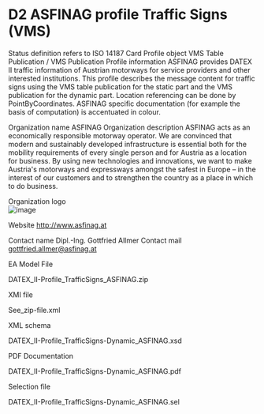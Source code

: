 # D2 ASFINAG profile Traffic Signs (VMS)

Status definition refers to ISO 14187
Card
Profile object
VMS Table Publication / VMS Publication
Profile information
ASFINAG provides DATEX II traffic information of Austrian motorways for service providers and other interested institutions. This profile describes the message content for traffic signs using the VMS table publication for the static part and the VMS publication for the dynamic part. Location referencing can be done by PointByCoordinates. ASFINAG specific documentation (for example the basis of computation) is accentuated in colour.

Organization name
ASFINAG
Organization description
ASFINAG acts as an economically responsible motorway operator. We are convinced that modern and sustainably developed infrastructure is essential both for the mobility requirements of every single person and for Austria as a location for business. By using new technologies and innovations, we want to make Austria's motorways and expressways amongst the safest in Europe – in the interest of our customers and to strengthen the country as a place in which to do business.

Organization logo<br>
![image](https://github.com/DATEX-II-EU/Profiles/assets/24648804/876a575b-a1b8-4c45-a8fa-93e5dfeaf7f2)

Website
http://www.asfinag.at

Contact name
Dipl.-Ing. Gottfried Allmer
Contact mail
gottfried.allmer@asfinag.at

EA Model File

DATEX_II-Profile_TrafficSigns_ASFINAG.zip

XMI file

See_zip-file.xml

XML schema

DATEX_II-Profile_TrafficSigns-Dynamic_ASFINAG.xsd

PDF Documentation

DATEX_II-Profile_TrafficSigns-Dynamic_ASFINAG.pdf

Selection file

DATEX_II-Profile_TrafficSigns-Dynamic_ASFINAG.sel
